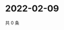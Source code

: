 # 2022-02-09

共 0 条

<!-- BEGIN WEIBO -->
<!-- 最后更新时间 Wed Feb 09 2022 03:11:30 GMT+0800 (China Standard Time) -->

<!-- END WEIBO -->
